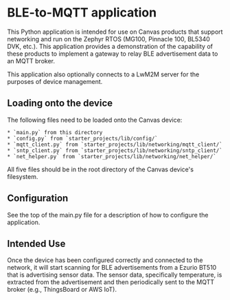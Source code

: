 # BLE-to-MQTT application

This Python application is intended for use on Canvas products that
support networking and run on the Zephyr RTOS (MG100, Pinnacle 100, 
BL5340 DVK, etc.). This application provides a demonstration of the 
capability of these products to implement a gateway to relay BLE 
advertisement data to an MQTT broker.

This application also optionally connects to a LwM2M server for the
purposes of device management.

## Loading onto the device

The following files need to be loaded onto the Canvas device:

    * `main.py` from this directory
    * `config.py` from `starter_projects/lib/config/`
    * `mqtt_client.py` from `starter_projects/lib/networking/mqtt_client/`
    * `sntp_client.py` from `starter_projects/lib/networking/sntp_client/`
    * `net_helper.py` from `starter_projects/lib/networking/net_helper/`

All five files should be in the root directory of the Canvas device's filesystem.

## Configuration

See the top of the main.py file for a description of how to configure
the application.

## Intended Use

Once the device has been configured correctly and connected to the network,
it will start scanning for BLE advertisements from a Ezurio BT510
that is advertising sensor data. The sensor data, specifically temperature,
is extracted from the advertisement and then periodically sent to the MQTT
broker (e.g., ThingsBoard or AWS IoT).